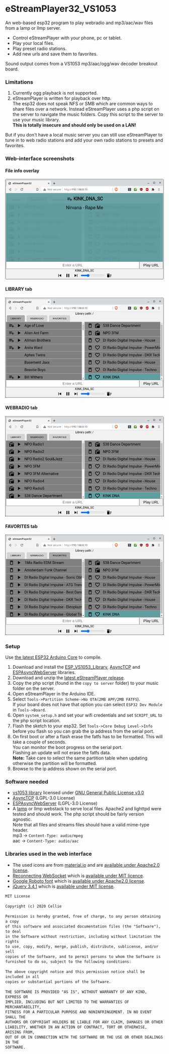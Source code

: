#  eStreamPlayer32_VS1053

An web-based esp32 program to play webradio and mp3/aac/wav files from a lamp or llmp server.

-  Control eStreamPlayer with your phone, pc or tablet.
-  Play your local files.
-  Play preset radio stations.
-  Add new urls and save them to favorites.

Sound output comes from a VS1053 mp3/aac/ogg/wav decoder breakout board.

###  Limitations

1.  Currently ogg playback is not supported.
2.  eStreamPlayer is written for playback over http.<br>The esp32 does not speak NFS or SMB which are common ways to share files over a network. Instead eStreamPlayer uses a php script on the server to navigate the music folders. Copy this script to the server to use your music library. <br>**This is totally insecure and should only be used on a LAN!**

But if you don't have a local music server you can still use eStreamPlayer to tune in to web radio stations and add your own radio stations to presets and favorites.

###  Web-interface screenshots

#### File info overlay

![home](img/overlay.png)

#### LIBRARY tab

![library](img/library.png)

#### WEBRADIO tab

![webradio](img/webradio.png)

#### FAVORITES tab

![favorites](img/favorites.png)

### Setup

Use [the latest ESP32 Arduino Core](https://github.com/espressif/arduino-esp32/releases/latest) to compile.

1.  Download and install the [ESP_VS1053_Library](https://github.com/baldram/ESP_VS1053_Library/releases/latest), [AsyncTCP](https://github.com/me-no-dev/AsyncTCP) and  [ESPAsyncWebServer](https://github.com/me-no-dev/ESPAsyncWebServer) libraries.
2.  Download and unzip the [latest eStreamPlayer release](https://github.com/CelliesProjects/eStreamPlayer32_VS1053/releases/latest).
3.  Copy the php script (found in the `copy to server` folder) to your music folder on the server.
4.  Open eStreamPlayer in the Arduino IDE.
5.  Select `Tools->Partition Scheme->No OTA(2MB APP/2MB FATFS`).
<br>If your board does not have that option you can select `ESP32 Dev Module` in `Tools->Board`.
6.  Open `system_setup.h` and set your wifi credentials and set `SCRIPT_URL` to the php script location.
7.  Flash the sketch to your esp32. Set `Tools->Core Debug Level->Info` before you flash so you can grab the ip address from the serial port.
8.  On first boot or after a flash erase the fatfs has to be formatted. This will take a couple of seconds.
<br>You can monitor the boot progress on the serial port.
<br>Flashing an update will not erase the fatfs data.
<br>**Note:** Take care to select the same partition table when updating otherwise the partition will be formatted.
9.  Browse to the ip address shown on the serial port.

### Software needed

-  [vs1053 library](https://github.com/baldram/ESP_VS1053_Library/releases/latest) licensed under [GNU General Public License v3.0](https://github.com/baldram/ESP_VS1053_Library/blob/master/LICENSE.md)
-  [AsyncTCP](https://github.com/me-no-dev/AsyncTCP) (LGPL-3.0 License)
-  [ESPAsyncWebServer](https://github.com/me-no-dev/ESPAsyncWebServer) (LGPL-3.0 License)
-  A [lamp](https://en.wikipedia.org/wiki/LAMP_%28software_bundle%29) or llmp webstack to serve local files.
 Apache2 and lighttpd were tested and should work. The php script should be fairly version agnostic.
<br>Note that all files and streams files should have a valid mime-type header.
<br>mp3 -> `Content-Type: audio/mpeg`
<br>aac -> `Content-Type: audio/aac`

### Libraries used in the web interface

-  The used icons are from [material.io](https://material.io/tools/icons/?style=baseline) and are [available under Apache2.0 license](https://www.apache.org/licenses/LICENSE-2.0.html).
-  [Reconnecting WebSocket](https://github.com/joewalnes/reconnecting-websocket) which is [available under MIT licence](https://github.com/joewalnes/reconnecting-websocket/blob/master/LICENSE.txt).
-  [Google Roboto font](https://fonts.google.com/specimen/Roboto) which is [available under Apache2.0 license](https://www.apache.org/licenses/LICENSE-2.0.html).
-  [jQuery 3.4.1](https://code.jquery.com/jquery-3.4.1.js) which is [available under MIT license](https://jquery.org/license/).

````
MIT License

Copyright (c) 2020 Cellie

Permission is hereby granted, free of charge, to any person obtaining a copy
of this software and associated documentation files (the "Software"), to deal
in the Software without restriction, including without limitation the rights
to use, copy, modify, merge, publish, distribute, sublicense, and/or sell
copies of the Software, and to permit persons to whom the Software is
furnished to do so, subject to the following conditions:

The above copyright notice and this permission notice shall be included in all
copies or substantial portions of the Software.

THE SOFTWARE IS PROVIDED "AS IS", WITHOUT WARRANTY OF ANY KIND, EXPRESS OR
IMPLIED, INCLUDING BUT NOT LIMITED TO THE WARRANTIES OF MERCHANTABILITY,
FITNESS FOR A PARTICULAR PURPOSE AND NONINFRINGEMENT. IN NO EVENT SHALL THE
AUTHORS OR COPYRIGHT HOLDERS BE LIABLE FOR ANY CLAIM, DAMAGES OR OTHER
LIABILITY, WHETHER IN AN ACTION OF CONTRACT, TORT OR OTHERWISE, ARISING FROM,
OUT OF OR IN CONNECTION WITH THE SOFTWARE OR THE USE OR OTHER DEALINGS IN THE
SOFTWARE.
````
